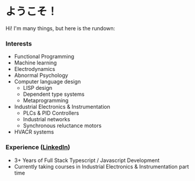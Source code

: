 # ようこそ！

Hi! I'm many things, but here is the rundown:

### Interests
- Functional Programming
- Machine learning
- Electrodynamics
- Abnormal Psychology
- Computer language design
  * LISP design
  * Dependent type systems
  * Metaprogramming
- Industrial Electronics & Instrumentation
  * PLCs & PID Controllers
  * Industrial networks
  * Synchronous reluctance motors
- HVACR systems

### Experience ([LinkedIn](https://www.linkedin.com/in/kaden-thomas-6027a1103/))
- 3+ Years of Full Stack Typescript / Javascript Development
- Currently taking courses in Industrial Electronics & Instrumentation part time


